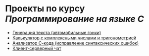 # Проекты по курсу *Программирование на языке С*
* [Генерация текста (автомобильные гонки)](https://github.com/karina-samsonova/C_programming_projects/tree/main/Programming_project)
* [Калькулятор с комплексными числами и тригонометрией](https://github.com/karina-samsonova/C_programming_projects/tree/main/Programming_project_2)
* [Анализатор С-кода (исправление синтаксических ошибок)](https://github.com/karina-samsonova/C_programming_projects/tree/main/Programming_project_3)
* [Клиент-серверный чат](https://github.com/karina-samsonova/C_programming_projects/tree/main/Programming_project_4)
